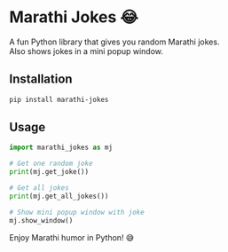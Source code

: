 # Marathi Jokes 😂

A fun Python library that gives you random Marathi jokes.  
Also shows jokes in a mini popup window.

## Installation
```bash
pip install marathi-jokes
```

## Usage
```python
import marathi_jokes as mj

# Get one random joke
print(mj.get_joke())

# Get all jokes
print(mj.get_all_jokes())

# Show mini popup window with joke
mj.show_window()
```

Enjoy Marathi humor in Python! 😅
